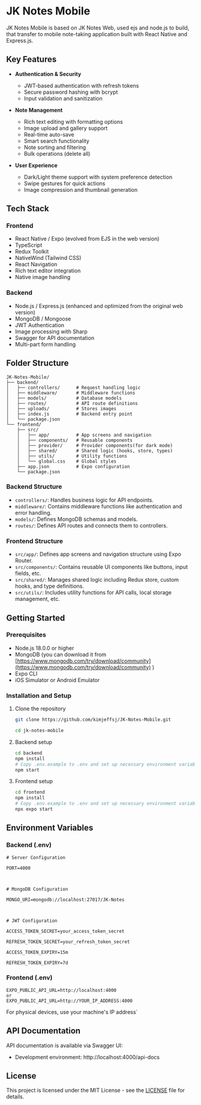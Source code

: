 # JK Notes Mobile

JK Notes Mobile is based on JK Notes Web, used ejs and node.js to build, that transfer to mobile note-taking application built with React Native and Express.js.

## Key Features

- **Authentication & Security**
  - JWT-based authentication with refresh tokens
  - Secure password hashing with bcrypt
  - Input validation and sanitization
- **Note Management**
  - Rich text editing with formatting options
  - Image upload and gallery support
  - Real-time auto-save
  - Smart search functionality
  - Note sorting and filtering
  - Bulk operations (delete all)
- **User Experience**

  - Dark/Light theme support with system preference detection
  - Swipe gestures for quick actions
  - Image compression and thumbnail generation

## Tech Stack

### Frontend

- React Native / Expo (evolved from EJS in the web version)
- TypeScript
- Redux Toolkit
- NativeWind (Tailwind CSS)
- React Navigation
- Rich text editor integration
- Native image handling

### Backend

- Node.js / Express.js (enhanced and optimized from the original web version)
- MongoDB / Mongoose
- JWT Authentication
- Image processing with Sharp
- Swagger for API documentation
- Multi-part form handling

## Folder Structure

```
JK-Notes-Mobile/
├── backend/
│   ├── controllers/      # Request handling logic
│   ├── middleware/       # Middleware functions
│   ├── models/           # Database models
│   ├── routes/           # API route definitions
│   ├── uploads/          # Stores images
│   ├── index.js          # Backend entry point
│   └── package.json
└── frontend/
    ├── src/
    │   ├── app/          # App screens and navigation
    │   ├── components/   # Reusable components
    │   ├── provider/     # Provider components(for dark mode)
    │   ├── shared/       # Shared logic (hooks, store, types)
    │   ├── utils/        # Utility functions
    │   └── global.css    # Global styles
    ├── app.json          # Expo configuration
    └── package.json
```

### Backend Structure

- `controllers/`: Handles business logic for API endpoints.
- `middleware/`: Contains middleware functions like authentication and error handling.
- `models/`: Defines MongoDB schemas and models.
- `routes/`: Defines API routes and connects them to controllers.

### Frontend Structure

- `src/app/`: Defines app screens and navigation structure using Expo Router.
- `src/components/`: Contains reusable UI components like buttons, input fields, etc.
- `src/shared/`: Manages shared logic including Redux store, custom hooks, and type definitions.
- `src/utils/`: Includes utility functions for API calls, local storage management, etc.

## Getting Started

### Prerequisites

- Node.js 18.0.0 or higher
- MongoDB (you can download it from [https://www.mongodb.com/try/download/community](https://www.mongodb.com/try/download/community) )
- Expo CLI
- iOS Simulator or Android Emulator

### Installation and Setup

1. Clone the repository

   ```bash
   git clone https://github.com/kimjeffsj/JK-Notes-Mobile.git

   cd jk-notes-mobile
   ```

2. Backend setup

   ```bash
   cd backend
   npm install
   # Copy .env.example to .env and set up necessary environment variables
   npm start
   ```

3. Frontend setup
   ```bash
   cd frontend
   npm install
   # Copy .env.example to .env and set up necessary environment variables
   npx expo start
   ```

## Environment Variables

### Backend (.env)

```
# Server Configuration

PORT=4000



# MongoDB Configuration

MONGO_URI=mongodb://localhost:27017/JK-Notes



# JWT Configuration

ACCESS_TOKEN_SECRET=your_access_token_secret

REFRESH_TOKEN_SECRET=your_refresh_token_secret

ACCESS_TOKEN_EXPIRY=15m

REFRESH_TOKEN_EXPIRY=7d
```

### Frontend (.env)

```
EXPO_PUBLIC_API_URL=http://localhost:4000
or
EXPO_PUBLIC_API_URL=http://YOUR_IP_ADDRESS:4000
```

For physical devices, use your machine's IP address`

## API Documentation

API documentation is available via Swagger UI:

- Development environment: http://localhost:4000/api-docs

## License

This project is licensed under the MIT License - see the [LICENSE](LICENSE) file for details.
